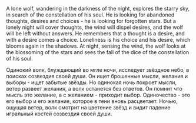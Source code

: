 A lone wolf, wandering in the darkness of the night, explores the starry sky, in search of the constellation of his soul. He is looking for abandoned thoughts, desires and choices - he is looking for forgotten stars. But a lonely night will cover thoughts, the wind will dispel desires, and the wolf will be left without answers. He remembers that a thought is a desire, and with a desire comes a choice. Loneliness is his choice and his desire, which blooms again in the shadows. At night, sensing the wind, the wolf looks at the blossoming of the stars and sees the fall of the dice of the constellation of his soul. 

Одинокий волк, блуждающий во мгле ночи, исследует звёздное небо, в поисках созвездия своей души. Он ищет брошенные мысли, желания и выборы - ищет забытые звёзды. Но одинокая ночь покроет мысли, ветер развеет желания, а волк останется без ответов. Он помнит что мысль это желание, а с желанием - приходит выбор. Одиночество - это его выбор и его желание, которое в тени вновь расцветает. Ночью, ощущая ветер, волк смотрит на цветение звёзд и видит падение игральный костей созвездия своей души. 
